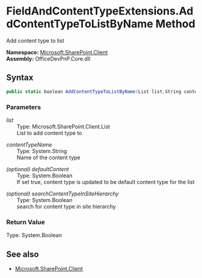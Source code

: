 # FieldAndContentTypeExtensions.AddContentTypeToListByName Method  
Add content type to list  

**Namespace:** [Microsoft.SharePoint.Client](Microsoft.SharePoint.Client.md)  
**Assembly:** OfficeDevPnP.Core.dll  
## Syntax
```C#
public static boolean AddContentTypeToListByName(List list,String contentTypeName,Boolean defaultContent,Boolean searchContentTypeInSiteHierarchy)
```
### Parameters
*list*  
&emsp;&emsp;Type: Microsoft.SharePoint.Client.List  
&emsp;&emsp;List to add content type to  
  
*contentTypeName*  
&emsp;&emsp;Type: System.String  
&emsp;&emsp;Name of the content type  
  
*(optional) defaultContent*  
&emsp;&emsp;Type: System.Boolean  
&emsp;&emsp;If set true, content type is updated to be default content type for the list  
  
*(optional) searchContentTypeInSiteHierarchy*  
&emsp;&emsp;Type: System.Boolean  
&emsp;&emsp;search for content type in site hierarchy  
  
### Return Value
Type: System.Boolean  

## See also
- [Microsoft.SharePoint.Client](Microsoft.SharePoint.Client.md)
